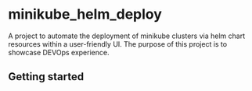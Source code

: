 # minikube_helm_deploy
A project to automate the deployment of minikube clusters via helm chart resources within a user-friendly UI.  The purpose of this project is to showcase DEVOps experience.

## Getting started
```             ```